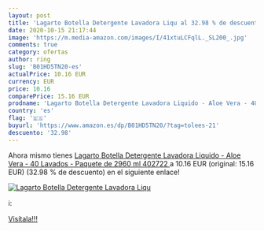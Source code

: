 ```yaml
---
layout: post
title: 'Lagarto Botella Detergente Lavadora Liqu al 32.98 % de descuento'
date: 2020-10-15 21:17:44
image: 'https://m.media-amazon.com/images/I/41xtuLCFqlL._SL200_.jpg'
comments: true
category: ofertas
author: ring
slug: 'B01HD5TN20-es'
actualPrice: 10.16 EUR
currency: EUR
price: 10.16
comparePrice: 15.16 EUR
prodname: 'Lagarto Botella Detergente Lavadora Liquido - Aloe Vera - 40 Lavados - Paquete de 2960 ml  402722 '
country: 'es'
flag: '🇪🇸'
buyurl: 'https://www.amazon.es/dp/B01HD5TN20/?tag=tolees-21'
descuento: '32.98'
---
```


Ahora mismo tienes [Lagarto Botella Detergente Lavadora Liquido - Aloe Vera - 40 Lavados - Paquete de 2960 ml  402722 ](https://www.amazon.es/dp/B01HD5TN20/?tag=tolees-21) a 10.16 EUR (original: 15.16 EUR) (32.98 %  de descuento) en el siguiente enlace!

[![Lagarto Botella Detergente Lavadora Liqu](https://m.media-amazon.com/images/I/41xtuLCFqlL._SL200_.jpg)](https://www.amazon.es/dp/B01HD5TN20/?tag=tolees-21)

ℹ️:


[Visítala!!!](https://www.amazon.es/dp/B01HD5TN20/?tag=tolees-21)
